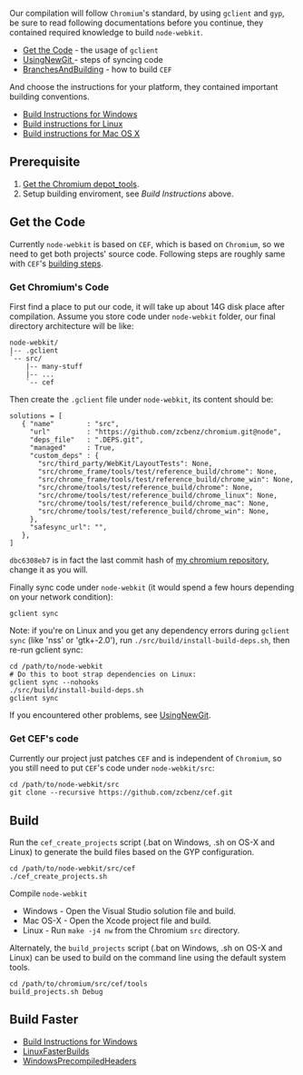 Our compilation will follow `Chromium`'s standard, by using `gclient` and `gyp`, be sure to read following documentations before you continue, they contained required knowledge to build `node-webkit`.

* [Get the Code](http://www.chromium.org/developers/how-tos/get-the-code) - the usage of `gclient`
* [UsingNewGit ](http://code.google.com/p/chromium/wiki/UsingNewGit) - steps of syncing code 
* [BranchesAndBuilding](http://code.google.com/p/chromiumembedded/wiki/BranchesAndBuilding) - how to build `CEF`

And choose the instructions for your platform, they contained important building conventions.

* [Build Instructions for Windows](http://www.chromium.org/developers/how-tos/build-instructions-windows)
* [Build instructions for Linux](http://code.google.com/p/chromium/wiki/LinuxBuildInstructions)
* [Build instructions for Mac OS X](http://code.google.com/p/chromium/wiki/MacBuildInstructions)

## Prerequisite

1. [Get the Chromium depot_tools](http://www.chromium.org/developers/how-tos/install-depot-tools).
2. Setup building enviroment, see *Build Instructions* above.

## Get the Code

Currently `node-webkit` is based on `CEF`, which is based on `Chromium`, so we need to get both projects' source code. Following steps are roughly same with `CEF`'s [building steps](http://code.google.com/p/chromiumembedded/wiki/BranchesAndBuilding).

### Get Chromium's Code

First find a place to put our code, it will take up about 14G disk place after compilation. Assume you store code under `node-webkit` folder, our
final directory architecture will be like:

    node-webkit/
    |-- .gclient
    `-- src/
        |-- many-stuff
        |-- ...
        `-- cef

Then create the `.gclient` file under `node-webkit`, its content should be:

    solutions = [
       { "name"        : "src",
         "url"         : "https://github.com/zcbenz/chromium.git@node",
         "deps_file"   : ".DEPS.git",
         "managed"     : True,
         "custom_deps" : {
           "src/third_party/WebKit/LayoutTests": None,
           "src/chrome_frame/tools/test/reference_build/chrome": None,
           "src/chrome_frame/tools/test/reference_build/chrome_win": None,
           "src/chrome/tools/test/reference_build/chrome": None,
           "src/chrome/tools/test/reference_build/chrome_linux": None,
           "src/chrome/tools/test/reference_build/chrome_mac": None,
           "src/chrome/tools/test/reference_build/chrome_win": None,
         },
         "safesync_url": "",
       },
    ]

`dbc6308eb7` is in fact the last commit hash of [my chromium repository](https://github.com/zcbenz/chromium), change it as you will.

Finally sync code under `node-webkit` (it would spend a few hours depending on your network condition):

    gclient sync

Note: if you're on Linux and you get any dependency errors during `gclient sync` (like 'nss' or 'gtk+-2.0'), run `./src/build/install-build-deps.sh`, then re-run gclient sync:

    cd /path/to/node-webkit
    # Do this to boot strap dependencies on Linux:
    gclient sync --nohooks
    ./src/build/install-build-deps.sh
    gclient sync

If you encountered other problems, see [UsingNewGit](http://code.google.com/p/chromium/wiki/UsingNewGit).

### Get CEF's code

Currently our project just patches `CEF` and is independent of `Chromium`, so you still need to put `CEF`'s code under `node-webkit/src`:

    cd /path/to/node-webkit/src
    git clone --recursive https://github.com/zcbenz/cef.git

## Build

Run the `cef_create_projects` script (.bat on Windows, .sh on OS-X and Linux) to generate the build files based on the GYP configuration.

    cd /path/to/node-webkit/src/cef
    ./cef_create_projects.sh

Compile `node-webkit`

* Windows - Open the Visual Studio solution file and build. 
* Mac OS-X - Open the Xcode project file and build. 
* Linux - Run `make -j4 nw` from the Chromium `src` directory. 

Alternately, the `build_projects` script (.bat on Windows, .sh on OS-X and Linux) can be used to build on the command line using the default system tools. 

    cd /path/to/chromium/src/cef/tools
    build_projects.sh Debug

## Build Faster

* [Build Instructions for Windows](http://www.chromium.org/developers/how-tos/build-instructions-windows#TOC-Accelerating-the-build)
* [LinuxFasterBuilds](code.google.com/p/chromium/wiki/LinuxFasterBuilds)
* [WindowsPrecompiledHeaders](http://code.google.com/p/chromium/wiki/WindowsPrecompiledHeaders)
